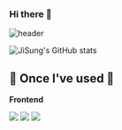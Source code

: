 
### Hi there 👋
![header](https://capsule-render.vercel.app/api?type=rounded&color=timeGradient&text=Welcome%20to%20JiSung's%20GitHub%20👋&animation=twinkling&fontSize=40&fontAlignY=50&fontAlign=50&height=180)

<!--
**YunJiSung/YunJiSung** is a ✨ _special_ ✨ repository because its `README.md` (this file) appears on your GitHub profile.

Here are some ideas to get you started:

- 🔭 I’m currently working on ...
- 🌱 I’m currently learning ...
- 👯 I’m looking to collaborate on ...
- 🤔 I’m looking for help with ...
- 💬 Ask me about ...
- 📫 How to reach me: ...
- 😄 Pronouns: ...
- ⚡ Fun fact: ...
-->
![JiSung's GitHub stats](https://github-readme-stats.vercel.app/api?username=YunJiSung&show_icons=true&theme=radical)

## 🔨 Once I've used 🔨
<p><strong>Frontend</strong></p>
    <div>
        <img src="https://img.shields.io/badge/html5-E34F26?style=flat-square&logo=html5&logoColor=white"> 
        <img src="https://img.shields.io/badge/css-1572B6?style=flat-square&logo=css3&logoColor=white"> 
        <img src="https://img.shields.io/badge/javascript-F7DF1E?style=flat-square&logo=javascript&logoColor=black"> 
    </div>

    

